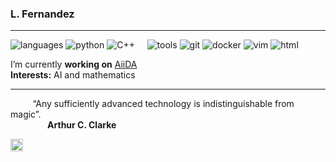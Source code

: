 ### L. Fernandez

----

![languages](https://img.shields.io/static/v1?label=&message=languages:&color=111&style=flat-square)
![python](https://img.shields.io/static/v1?logo=python&label=&message=python&color=36465D&logoColor=AAA&style=flat-square&link=)
![C++](https://img.shields.io/static/v1?logo=c%2B%2B&label=&message=C%2B%2B&color=36465D&logoColor=AAA&style=flat-square&link=)
&nbsp;&nbsp;&nbsp;
![tools](https://img.shields.io/static/v1?label=&message=tools:&color=111&style=flat-square)
![git](https://img.shields.io/static/v1?logo=git&label=&message=git&color=36465D&logoColor=AAA&style=flat-square)
![docker](https://img.shields.io/static/v1?logo=docker&label=&message=docker&color=36465D&logoColor=AAA&style=flat-square)
![vim](https://img.shields.io/static/v1?logo=vim&label=&message=vim&color=36465D&logoColor=AAA&style=flat-square)
![html](https://img.shields.io/static/v1?logo=html5&label=&message=html5&color=36465D&logoColor=AAA&style=flat-square&link=)

I’m currently **working on** <a href="https://www.aiida.net/sections/about.html">AiiDA</a><br>
**Interests:** AI and mathematics

----

&nbsp;&nbsp;&nbsp;&nbsp;&nbsp;&nbsp;&nbsp;&nbsp;&nbsp;“Any sufficiently advanced technology is indistinguishable from magic”.<br>
&nbsp;&nbsp;&nbsp;&nbsp;&nbsp;&nbsp;&nbsp;&nbsp;&nbsp;&nbsp;&nbsp;&nbsp;&nbsp;&nbsp;&nbsp;**Arthur C. Clarke**

<a href="https://www.linkedin.com/in/lucas-fernandez-vilanova-447890229/">
  <img align="left" alt="Lucas's LinkedIn" width="20px" src="https://simpleicons.now.sh/linkedin/495f7e" />
</a>


<!--![Top Langs](https://github-readme-stats.vercel.app/api/top-langs/?username=LucR31&layout=compact)-->
<!--![Anurag's GitHub stats](https://github-readme-stats.vercel.app/api?username=LucR31&show_icons=true&theme=dracula&rank_icon=github)-->


<!--
**LucR31/LucR31** is a ✨ _special_ ✨ repository because its `README.md` (this file) appears on your GitHub profile.
![Top Langs](https://github-readme-stats.vercel.app/api/top-langs/?username=LucR31&layout=compact)

Here are some ideas to get you started:

- 🔭 I’m currently working on ...
- 🌱 I’m currently learning ...
- 👯 I’m looking to collaborate on ...
- 🤔 I’m looking for help with ...
- 💬 Ask me about ...
- 📫 How to reach me: ...
- 😄 Pronouns: ...
- ⚡ Fun fact: ...
-->
